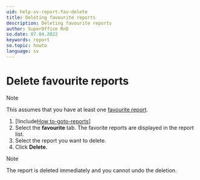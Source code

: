 ```yaml
---
uid: help-sv-report-fav-delete
title: Deleting favourite reports
description: Deleting favourite reports
author: SuperOffice RnD
so.date: 07.04.2022
keywords: report
so.topic: howto
language: sv
---
```


# Delete favourite reports

> [!NOTE]
> This assumes that you have at least one [favourite report][1].

1. [!include[How to-goto-reports](../includes/goto-reports.md)]
2. Select the **favourite** tab. The favorite reports are displayed in the report list.
3. Select the report you want to delete.
4. Click **Delete**.

> [!NOTE]
> The report is deleted immediately and you cannot undo the deletion.

<!-- Referenced links -->
[1]: add.md

<!-- Referenced images -->


